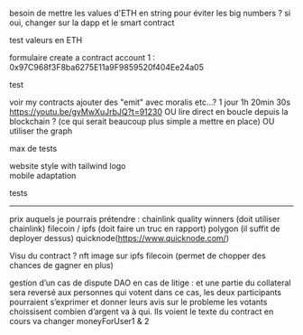 besoin de mettre les values d'ETH en string pour éviter les big numbers ? si oui, changer sur la dapp et le smart contract

test valeurs en ETH

formulaire create a contract
account 1 : 0x97C968f3F8ba6275E11a9F9859520f404Ee24a05

test

voir my contracts
ajouter des "emit" avec moralis etc...?
1 jour 1h 20min 30s https://youtu.be/gyMwXuJrbJQ?t=91230
OU lire direct en boucle depuis la blockchain ? (ce qui serait beaucoup plus simple a mettre en place)
OU utiliser the graph

max de tests

website style with tailwind
logo  
mobile adaptation

tests

---

prix auquels je pourrais prétendre :
chainlink quality winners (doit utiliser chainlink)
filecoin / ipfs (doit faire un truc en rapport)
polygon (il suffit de deployer dessus)
quicknode(https://www.quicknode.com/)

Visu du contract ?
nft
image sur ipfs
filecoin (permet de chopper des chances de gagner en plus)

gestion d’un cas de dispute
DAO en cas de litige :
et une partie du collateral sera reversé aux personnes qui votent
dans ce cas, les deux participants pourraient s’exprimer et donner leurs avis sur le probleme
les votants choissisent combien d’argent va à qui.
Ils voient le texte du contract en cours
va changer moneyForUser1 & 2
